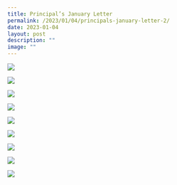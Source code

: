 ```yaml
---
title: Principal’s January Letter
permalink: /2023/01/04/principals-january-letter-2/
date: 2023-01-04
layout: post
description: ""
image: ""
---
```

![](/images/Announcements/2023-01-principal_page-0001-768x1086.jpg)

![](/images/Announcements/2023-01-principal_page-0002-768x1086.jpg)

![](/images/Announcements/2023-01-principal_page-0003-768x1086.jpg)

![](/images/Announcements/2023-01-principal_page-0004-768x1086.jpg)


![](/images/Announcements/p-letter-updated-1-1.jpg)

![](/images/Announcements/p-letter-updated-2.jpg)


![](/images/Announcements/2023-01-principal_page-0007-768x1086.jpg)


![](/images/Announcements/2023-01-principal_page-0008-768x1086.jpg)

![](/images/Announcements/2023-01-principal_page-0009-768x1086.jpg)